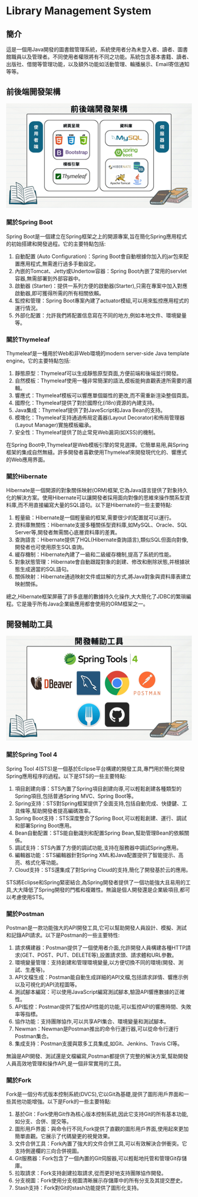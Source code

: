 # Library Management System

## 簡介
這是一個用Java開發的圖書館管理系統，系統使用者分為未登入者、讀者、圖書館職員以及管理者。不同使用者權限將有不同之功能。系統包含基本書籍、讀者、出版社、借閱等管理功能，以及額外功能如活動管理、輪播展示、Email寄信通知等等。

## 前後端開發架構
![image](4.jpg)
### 關於Spring Boot
Spring Boot是一個建立在Spring框架之上的開源專案,旨在簡化Spring應用程式的初始搭建和開發過程。它的主要特點包括:
1. 自動配置 (Auto Configuration)：Spring Boot會自動根據你加入的jar包來配置應用程式,無需進行過多手動設定。
2. 內嵌的Tomcat、Jetty或Undertow容器：Spring Boot內嵌了常用的servlet容器,無需部署到外部容器中。
3. 啟動器 (Starter)：提供一系列方便的啟動器(Starter),只需在專案中加入對應啟動器,即可獲得所需的所有相關依賴。
4. 監控和管理：Spring Boot專案內建了actuator模組,可以用來監控應用程式的運行情況。
5. 外部化配置：允許我們將配置信息寫在不同的地方,例如本地文件、環境變量等。

### 關於Thymeleaf
Thymeleaf是一種用於Web和非Web環境的modern server-side Java template engine。它的主要特點包括:
1. 靜態原型：Thymeleaf可以生成靜態原型頁面,方便前端和後端並行開發。
2. 自然模板：Thymeleaf使用一種非常簡潔的語法,模板能夠直觀表達所需要的邏輯。
4. 響應式：Thymeleaf模板可以響應單個屬性的更改,而不需重新渲染整個頁面。
5. 國際化：Thymeleaf提供了對於國際化(i18n)資源的內建支持。
6. Java集成：Thymeleaf提供了對JaveScript和Java Bean的支持。
7. 模塊化：Thymeleaf支持通過佈局定義器(Layout Decorator)和佈局管理器(Layout Manager)實施模板繼承。
8. 安全性：Thymeleaf提供了防止常見Web漏洞(如XSS)的機制。

在Spring Boot中,Thymeleaf是Web模板引擎的常見選擇。它簡單易用,與Spring框架的集成自然無縫。許多開發者喜歡使用Thymeleaf來開發現代化的、響應式的Web應用界面。 

### 關於Hibernate
Hibernate是一個開源的對象關係映射(ORM)框架,它為Java語言提供了對象持久化的解決方案。使用Hibernate可以讓開發者採用面向對像的思維來操作關系型資料庫,而不用直接編寫大量的SQL語句。以下是Hibernate的一些主要特點:
1. 輕量級：Hibernate是一個輕量級的框架,需要很少的配置就可以運行。
2. 資料庫無關性：Hibernate支援多種關係型資料庫,如MySQL、Oracle、SQL Server等,開發者無需關心底層資料庫的差異。
3. 查詢語言：Hibernate提供了HQL(Hibernate查詢語言),類似SQL但面向對像,開發者也可使用原生SQL查詢。
4. 緩存機制：Hibernate內建了一級和二級緩存機制,提高了系統的性能。
5. 對象狀態管理：Hibernate會自動跟蹤對象的創建、修改和刪除狀態,并根據狀態生成適當的SQL語句。
6. 關係映射：Hibernate通過映射文件或註解的方式,將Java對象與資料庫表建立映射關係。

總之,Hibernate框架屏蔽了許多底層的數據持久化操作,大大簡化了JDBC的繁瑣編程。它是幾乎所有Java企業級應用都會使用的ORM框架之一。

## 開發輔助工具
![image](5.jpg)
### 關於Spring Tool 4
Spring Tool 4(STS)是一個基於Eclipse平台構建的開發工具,專門用於簡化開發Spring應用程序的過程。以下是STS的一些主要特點:
1. 項目創建向導：STS內置了Spring項目創建向導,可以輕鬆創建各種類型的Spring項目,包括普通Spring MVC、Spring Boot等。
2. Spring支持：STS對Spring框架提供了全面支持,包括自動完成、快捷鍵、工具條等,幫助開發者提高編碼效率。
3. Spring Boot支持：STS深度整合了Spring Boot,可以輕鬆創建、運行、調試和部署Spring Boot應用。
4. Bean自動配置：STS能自動識別和配置Spring Bean,幫助管理Bean的依賴關係。
5. 調試支持：STS內置了方便的調試功能,支持在服務器中調試Spring應用。
6. 編輯器功能：STS編輯器針對Spring XML和Java配置提供了智能提示、高亮、格式化等功能。
7. Cloud支持：STS還集成了對Spring Cloud的支持,簡化了開發基於云的應用。

STS將Eclipse和Spring緊密結合,為Spring開發者提供了一個功能強大且易用的工具,大大降低了Spring開發的門檻和複雜性。無論是個人開發還是企業級項目,都可以考慮使用STS。

### 關於Postman
Postman是一款功能強大的API開發工具,它可以幫助開發人員設計、模擬、測試和記錄API請求。以下是Postman的一些主要特性:
1. 請求構建器：Postman提供了一個使用者介面,允許開發人員構建各種HTTP請求(GET、POST、PUT、DELETE等),設置請求頭、請求體和URL參數。
2. 環境變量管理：支持創建和管理環境變量,以方便切換不同的環境(開發、測試、生產等)。
3. API文檔生成：Postman能自動生成詳細的API文檔,包括請求詳情、響應示例以及可視化的API流程圖等。
4. 測試腳本編寫：可以使用JavaScript編寫測試腳本,驗證API響應數據的正確性。
5. API監控：Postman提供了監控API性能的功能,可以監控API的響應時間、失敗率等指標。
6. 協作功能：支持團隊協作,可以共享API集合、環境變量和測試腳本。
7. Newman：Newman是Postman推出的命令行運行器,可以從命令行運行Postman集合。
8. 集成支持：Postman支援與眾多工具集成,如Git、Jenkins、Travis CI等。

無論是API開發、測試還是文檔編寫,Postman都提供了完整的解決方案,幫助開發人員高效地管理和操作API,是一個非常實用的工具。

### 關於Fork
Fork是一個分布式版本控制系統(DVCS),它以Git為基礎,提供了圖形用戶界面和一些其他功能增強。以下是Fork的一些主要特點:
1. 基於Git：Fork使用Git作為核心版本控制系統,因此它支持Git的所有基本功能,如分支、合併、提交等。
2. 圖形用戶界面：與命令行不同,Fork提供了直觀的圖形用戶界面,使用起來更加簡單直觀。它展示了代碼變更的視覺效果。
3. 文件合併工具：Fork內置了強大的文件合併工具,可以有效解決合併衝突。它支持側邊欄的三向合併視圖。
4. Git服務器：Fork包含了一個內置的Git伺服器,可以輕鬆地托管和管理Git存儲庫。
5. 拉取請求：Fork支持創建拉取請求,從而更好地支持團隊協作開發。
6. 分支視圖：Fork使用分支視圖清晰展示存儲庫中的所有分支及其提交歷史。
7. Stash支持：Fork對Git的stash功能提供了圖形化支持。



